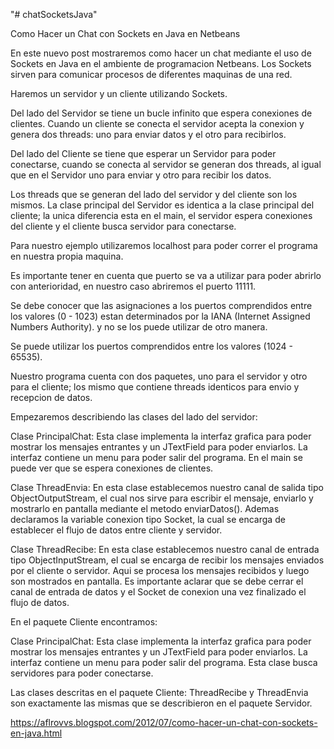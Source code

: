 "# chatSocketsJava" 

Como Hacer un Chat con Sockets en Java en Netbeans

En este nuevo post mostraremos como hacer un chat mediante el uso de Sockets en Java en el ambiente de programacion Netbeans. Los Sockets sirven para comunicar procesos de diferentes maquinas de una red.

Haremos un servidor y un cliente utilizando Sockets.

Del lado del Servidor se tiene un bucle infinito que espera conexiones de clientes. Cuando un cliente se conecta el servidor acepta la conexion y genera dos threads: uno para enviar datos y el otro para recibirlos.

Del lado del Cliente se tiene que esperar un Servidor para poder conectarse, cuando se conecta al servidor se generan dos threads, al igual que en el Servidor uno para enviar y otro para recibir los datos.

Los threads que se generan del lado del servidor y del cliente son los mismos.
La clase principal del Servidor es identica a la clase principal del cliente; la unica diferencia esta en el main, el servidor espera conexiones del cliente y el cliente busca servidor para conectarse.

Para nuestro ejemplo utilizaremos localhost para poder correr el programa en nuestra propia maquina.

Es importante tener en cuenta que puerto se va a utilizar para poder abrirlo con anterioridad, en nuestro caso abriremos el puerto 11111.

Se debe conocer que las asignaciones a los puertos comprendidos entre los valores (0 - 1023) estan determinados por la IANA (Internet Assigned Numbers Authority). y no se los puede utilizar de otro manera.

Se puede utilizar los puertos comprendidos entre los valores (1024 - 65535). 

Nuestro programa cuenta con dos paquetes, uno para el servidor y otro para el cliente; los mismo que contiene threads identicos para envio y recepcion de datos.

Empezaremos describiendo las clases del lado del servidor:

Clase PrincipalChat:
Esta clase implementa la interfaz grafica para poder mostrar los mensajes entrantes y un JTextField para poder enviarlos. La interfaz contiene un menu para poder salir del programa.
En el main se puede ver que se espera conexiones de clientes.

Clase ThreadEnvia:
En esta clase establecemos nuestro canal de salida tipo ObjectOutputStream, el cual nos sirve para escribir el mensaje, enviarlo y mostrarlo en pantalla mediante el metodo enviarDatos().
Ademas declaramos la variable conexion tipo Socket, la cual se encarga de establecer el flujo de datos entre  cliente y servidor.

Clase ThreadRecibe:
En esta clase establecemos nuestro canal de entrada tipo ObjectInputStream, el cual se encarga de recibir los mensajes enviados por el cliente o servidor.
Aqui se procesa los mensajes recibidos y luego son mostrados en pantalla.
Es importante aclarar que se debe cerrar el canal de entrada de datos y el Socket de conexion una vez finalizado el flujo de datos.

En el paquete Cliente encontramos:

Clase PrincipalChat:
Esta clase implementa la interfaz grafica para poder mostrar los mensajes entrantes y un JTextField para poder enviarlos. La interfaz contiene un menu para poder salir del programa.
Esta clase busca servidores para poder conectarse.

Las clases descritas en el paquete Cliente: ThreadRecibe y ThreadEnvia son exactamente las mismas que se describieron en el paquete Servidor.


https://aflrovvs.blogspot.com/2012/07/como-hacer-un-chat-con-sockets-en-java.html

